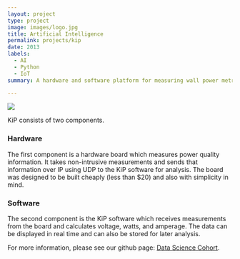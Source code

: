 ```yaml
---
layout: project
type: project
image: images/logo.jpg
title: Artificial Intelligence
permalink: projects/kip
date: 2013
labels:
  - AI
  - Python
  - IoT
summary: A hardware and software platform for measuring wall power metrics.

---
```


<img class="ui image" src="{{ site.baseurl }}/images/logo.jpg">

KiP consists of two components.

### Hardware
The first component is a hardware board which measures power quality information. It takes non-intrusive measurements
and sends that information over IP using UDP to the KiP software for analysis. The board was designed to be built
cheaply (less than $20) and also with simplicity in mind.

### Software
The second component is the KiP software which receives measurements from the board and calculates voltage,
watts, and amperage. The data can be displayed in real time and can also be stored for later analysis.

For more information, please see our github page: <a href="https://github.com/ManthanND/Hamoye_Stage_D">
<i class="large github icon "></i>Data Science Cohort</a>.

